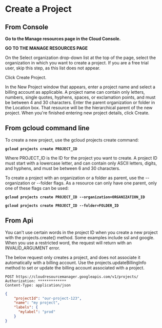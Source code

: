 # Create a Project

## From Console

**Go to the Manage resources page in the Cloud Console.**

**GO TO THE MANAGE RESOURCES PAGE**

On the Select organization drop-down list at the top of the page, select the organization in which you want to create a project. 
If you are a free trial user, skip this step, as this list does not appear.

Click Create Project.

In the New Project window that appears, enter a project name and select a billing account as applicable. 
A project name can contain only letters, numbers, single quotes, hyphens, spaces, or exclamation points, and must be between 4 and 30 characters.
Enter the parent organization or folder in the Location box. That resource will be the hierarchical parent of the new project.
When you're finished entering new project details, click Create.


## From gcloud command line

To create a new project, use the gcloud projects create command:

**`gcloud projects create PROJECT_ID`**

Where PROJECT_ID is the ID for the project you want to create. A project ID must start with a lowercase letter, and can contain only ASCII letters, digits, and hyphens, and must be between 6 and 30 characters.

To create a project with an organization or a folder as parent, use the --organization or --folder flags. As a resource can only have one parent, only one of these flags can be used:

**`gcloud projects create PROJECT_ID --organization=ORGANIZATION_ID`**

**`gcloud projects create PROJECT_ID --folder=FOLDER_ID`**


## From Api

You can't use certain words in the project ID when you create a new project with the projects.create() method. Some examples include ssl and google. When you use a restricted word, the request will return with an INVALID_ARGUMENT error.

The below request only creates a project, and does not associate it automatically with a billing account. Use the projects.updateBillingInfo method to set or update the billing account associated with a project.


```text
POST https://cloudresourcemanager.googleapis.com/v1/projects/
Authorization: *************
Content-Type: application/json
```
```json
{
    "projectId": "our-project-123",
    "name": "my project",
    "labels": {
      "mylabel": "prod"
    }
}
```
